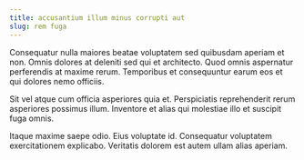 ```yaml
---
title: accusantium illum minus corrupti aut
slug: rem fuga
---
```


Consequatur nulla maiores beatae voluptatem sed quibusdam aperiam et non. Omnis dolores at deleniti sed qui et architecto. Quod omnis aspernatur perferendis at maxime rerum. Temporibus et consequuntur earum eos et qui dolores nemo officiis.

Sit vel atque cum officia asperiores quia et. Perspiciatis reprehenderit rerum asperiores possimus illum. Inventore et alias qui molestiae illo et suscipit fuga omnis.

Itaque maxime saepe odio. Eius voluptate id. Consequatur voluptatem exercitationem explicabo. Veritatis dolorem est autem ullam alias aperiam.
